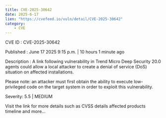```yaml
---
title: CVE-2025-30642
date: 2025-6-17
lien: "https://cvefeed.io/vuln/detail/CVE-2025-30642"
category:
    - CVE
---
```


CVE ID : CVE-2025-30642

Published :  June 17
2025
9:15 p.m. | 10 hours
1 minute ago

Description : A link following vulnerability in Trend Micro Deep Security 20.0 agents could allow a local attacker to create a denial of service (DoS) situation on affected installations.

Please note: an attacker must first obtain the ability to execute low-privileged code on the target system in order to exploit this vulnerability.

Severity: 5.5 | MEDIUM

Visit the link for more details
such as CVSS details
affected products
timeline
and more...
